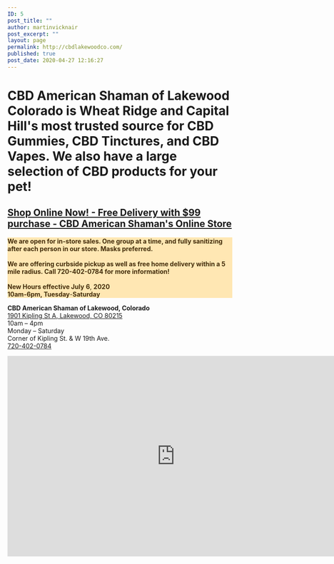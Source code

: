 ```yaml
---
ID: 5
post_title: ""
author: martinvicknair
post_excerpt: ""
layout: page
permalink: http://cbdlakewoodco.com/
published: true
post_date: 2020-04-27 12:16:27
---
```

<!-- wp:paragraph -->
<p></p>
<!-- /wp:paragraph -->

<!-- wp:heading {"level":1} -->
<h1>CBD American Shaman of Lakewood Colorado is Wheat Ridge and Capital Hill's most trusted source for CBD Gummies, CBD Tinctures, and CBD Vapes. We also have a large selection of CBD products for your pet!</h1>
<!-- /wp:heading -->

<!-- wp:heading {"textColor":"vivid-red"} -->
<h2 class="has-vivid-red-color has-text-color"><a href="https://cbdamericanshaman.com/lakewood"><span class="has-inline-color has-vivid-red-color">Shop Online Now! - Free Delivery with $99 purchase - CBD American Shaman's Online Store</span></a></h2>
<!-- /wp:heading -->

<!-- wp:paragraph {"align":"left","customTextColor":"#432c0a","customBackgroundColor":"#ffe7b3"} -->
<p style="background-color:#ffe7b3;color:#432c0a" class="has-text-color has-background has-text-align-left"><strong>We are open for in-store sales. One group at a time, and fully sanitizing after each person in our store. Masks preferred.</strong><br><br><strong>We are offering curbside pickup as well as free home delivery within a 5 mile radius. Call 720-402-0784 for more information!</strong><br><br><strong>New Hours effective July</strong> <strong>6</strong>, <strong>2020</strong><br><strong>10am-6pm, Tuesday</strong>-<strong>Saturday</strong> </p>
<!-- /wp:paragraph -->

<!-- wp:paragraph -->
<p><strong>CBD American Shaman of Lakewood, Colorado</strong><br><a href="https://goo.gl/maps/oRfXbrcsLsq2zSYg9">1901 Kipling St A, Lakewood, CO 80215</a><br>10am – 4pm<br>Monday – Saturday<br>Corner of Kipling St. &amp; W 19th Ave.<br><a href="tel:720-402-0784">720-402-0784</a></p>
<!-- /wp:paragraph -->

<!-- wp:html -->
<iframe src="https://www.google.com/maps/embed?pb=!1m18!1m12!1m3!1d3067.6813954843255!2d-105.11221018462437!3d39.746807079448615!2m3!1f0!2f0!3f0!3m2!1i1024!2i768!4f13.1!3m3!1m2!1s0x876b87e496084733%3A0x507731f5b87c8da1!2sCBD%20American%20Shaman%20of%20Lakewood%20CO!5e0!3m2!1sen!2sus!4v1588010966108!5m2!1sen!2sus" width="750" height="450" frameborder="0" style="border:0;" allowfullscreen="" aria-hidden="false" tabindex="0"></iframe>
<!-- /wp:html -->